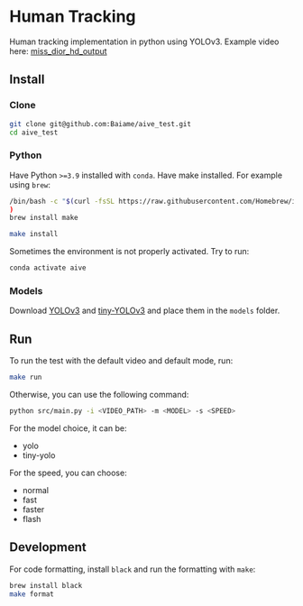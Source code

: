 # Human Tracking

Human tracking implementation in python using YOLOv3.
Example video here: [miss_dior_hd_output](https://drive.google.com/file/d/1SVD6Lyna6d4TbJnVS28OyNqyUQJ70YBK/view?usp=sharing)

## Install

### Clone

```bash
git clone git@github.com:Baiame/aive_test.git
cd aive_test
```

### Python

Have Python `>=3.9` installed with  `conda`.
Have make installed. For example using `brew`:
```bash
/bin/bash -c "$(curl -fsSL https://raw.githubusercontent.com/Homebrew/install/HEAD/install.sh)"
)
brew install make
```

```bash
make install
```

Sometimes the environment is not properly activated. Try to run:

```bash
conda activate aive
```

### Models

Download [YOLOv3](https://github.com/OlafenwaMoses/ImageAI/releases/download/1.0/yolo.h5/) and [tiny-YOLOv3](https://github.com/OlafenwaMoses/ImageAI/releases/download/1.0/yolo.h5/) and place them in the `models` folder.

## Run

To run the test with the default video and default mode, run:

```bash
make run
```

Otherwise, you can use the following command:

```bash
python src/main.py -i <VIDEO_PATH> -m <MODEL> -s <SPEED>
```

For the model choice, it can be:
- yolo
- tiny-yolo

For the speed, you can choose:
- normal
- fast
- faster
- flash


## Development

For code formatting, install `black` and run the formatting with `make`:

```bash
brew install black
make format
```
